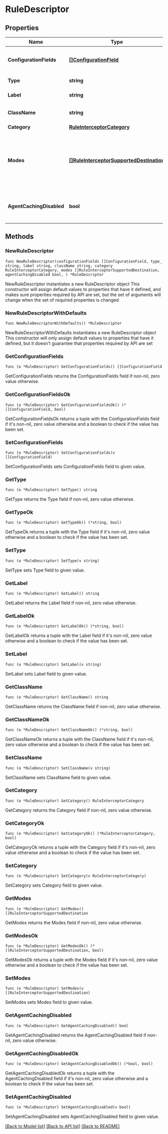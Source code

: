 # RuleDescriptor

## Properties

Name | Type | Description | Notes
------------ | ------------- | ------------- | -------------
**ConfigurationFields** | [**[]ConfigurationField**](ConfigurationField.md) | The list of configuration fields of the rule | 
**Type** | **string** | The type of the rule. | 
**Label** | **string** | The label of the rule. | 
**ClassName** | **string** | The class name of the rule. | 
**Category** | [**RuleInterceptorCategory**](RuleInterceptorCategory.md) |  | 
**Modes** | [**[]RuleInterceptorSupportedDestination**](RuleInterceptorSupportedDestination.md) | The modes that the rules can be used in. Site mode implies Sideband and Site destination support. | 
**AgentCachingDisabled** | **bool** | Indicates that agent caching is disabled or not. | 

## Methods

### NewRuleDescriptor

`func NewRuleDescriptor(configurationFields []ConfigurationField, type_ string, label string, className string, category RuleInterceptorCategory, modes []RuleInterceptorSupportedDestination, agentCachingDisabled bool, ) *RuleDescriptor`

NewRuleDescriptor instantiates a new RuleDescriptor object
This constructor will assign default values to properties that have it defined,
and makes sure properties required by API are set, but the set of arguments
will change when the set of required properties is changed

### NewRuleDescriptorWithDefaults

`func NewRuleDescriptorWithDefaults() *RuleDescriptor`

NewRuleDescriptorWithDefaults instantiates a new RuleDescriptor object
This constructor will only assign default values to properties that have it defined,
but it doesn't guarantee that properties required by API are set

### GetConfigurationFields

`func (o *RuleDescriptor) GetConfigurationFields() []ConfigurationField`

GetConfigurationFields returns the ConfigurationFields field if non-nil, zero value otherwise.

### GetConfigurationFieldsOk

`func (o *RuleDescriptor) GetConfigurationFieldsOk() (*[]ConfigurationField, bool)`

GetConfigurationFieldsOk returns a tuple with the ConfigurationFields field if it's non-nil, zero value otherwise
and a boolean to check if the value has been set.

### SetConfigurationFields

`func (o *RuleDescriptor) SetConfigurationFields(v []ConfigurationField)`

SetConfigurationFields sets ConfigurationFields field to given value.


### GetType

`func (o *RuleDescriptor) GetType() string`

GetType returns the Type field if non-nil, zero value otherwise.

### GetTypeOk

`func (o *RuleDescriptor) GetTypeOk() (*string, bool)`

GetTypeOk returns a tuple with the Type field if it's non-nil, zero value otherwise
and a boolean to check if the value has been set.

### SetType

`func (o *RuleDescriptor) SetType(v string)`

SetType sets Type field to given value.


### GetLabel

`func (o *RuleDescriptor) GetLabel() string`

GetLabel returns the Label field if non-nil, zero value otherwise.

### GetLabelOk

`func (o *RuleDescriptor) GetLabelOk() (*string, bool)`

GetLabelOk returns a tuple with the Label field if it's non-nil, zero value otherwise
and a boolean to check if the value has been set.

### SetLabel

`func (o *RuleDescriptor) SetLabel(v string)`

SetLabel sets Label field to given value.


### GetClassName

`func (o *RuleDescriptor) GetClassName() string`

GetClassName returns the ClassName field if non-nil, zero value otherwise.

### GetClassNameOk

`func (o *RuleDescriptor) GetClassNameOk() (*string, bool)`

GetClassNameOk returns a tuple with the ClassName field if it's non-nil, zero value otherwise
and a boolean to check if the value has been set.

### SetClassName

`func (o *RuleDescriptor) SetClassName(v string)`

SetClassName sets ClassName field to given value.


### GetCategory

`func (o *RuleDescriptor) GetCategory() RuleInterceptorCategory`

GetCategory returns the Category field if non-nil, zero value otherwise.

### GetCategoryOk

`func (o *RuleDescriptor) GetCategoryOk() (*RuleInterceptorCategory, bool)`

GetCategoryOk returns a tuple with the Category field if it's non-nil, zero value otherwise
and a boolean to check if the value has been set.

### SetCategory

`func (o *RuleDescriptor) SetCategory(v RuleInterceptorCategory)`

SetCategory sets Category field to given value.


### GetModes

`func (o *RuleDescriptor) GetModes() []RuleInterceptorSupportedDestination`

GetModes returns the Modes field if non-nil, zero value otherwise.

### GetModesOk

`func (o *RuleDescriptor) GetModesOk() (*[]RuleInterceptorSupportedDestination, bool)`

GetModesOk returns a tuple with the Modes field if it's non-nil, zero value otherwise
and a boolean to check if the value has been set.

### SetModes

`func (o *RuleDescriptor) SetModes(v []RuleInterceptorSupportedDestination)`

SetModes sets Modes field to given value.


### GetAgentCachingDisabled

`func (o *RuleDescriptor) GetAgentCachingDisabled() bool`

GetAgentCachingDisabled returns the AgentCachingDisabled field if non-nil, zero value otherwise.

### GetAgentCachingDisabledOk

`func (o *RuleDescriptor) GetAgentCachingDisabledOk() (*bool, bool)`

GetAgentCachingDisabledOk returns a tuple with the AgentCachingDisabled field if it's non-nil, zero value otherwise
and a boolean to check if the value has been set.

### SetAgentCachingDisabled

`func (o *RuleDescriptor) SetAgentCachingDisabled(v bool)`

SetAgentCachingDisabled sets AgentCachingDisabled field to given value.



[[Back to Model list]](../README.md#documentation-for-models) [[Back to API list]](../README.md#documentation-for-api-endpoints) [[Back to README]](../README.md)


